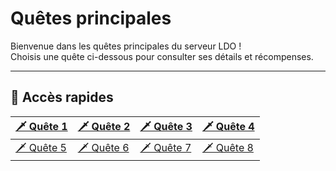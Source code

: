 # Quêtes principales

Bienvenue dans les quêtes principales du serveur LDO !  
Choisis une quête ci-dessous pour consulter ses détails et récompenses.

---

## 📌 Accès rapides

| [🗡️ Quête 1](quete-1.md) | [🗡️ Quête 2](quete-2.md) | [🗡️ Quête 3](quete-3.md) | [🗡️ Quête 4](quete-4.md) |
|---|---|---|---|
| [🗡️ Quête 5](quete-5.md) | [🗡️ Quête 6](quete-6.md) | [🗡️ Quête 7](quete-7.md) | [🗡️ Quête 8](quete-8.md) |


